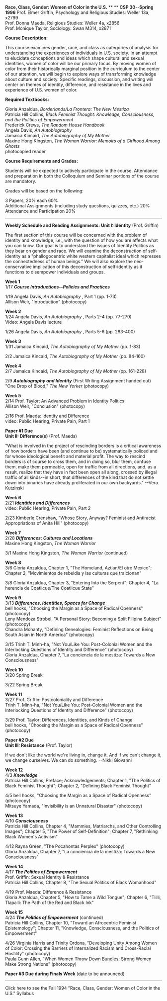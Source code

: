 **Race, Class, Gender: Women of Color in the U.S.** ** ** **CSP 30--Spring
1996**   Prof. Elmer Griffin, Psychology and Religious Studies: Weller 13a,
x2799  
Prof. Donna Maeda, Religious Studies:  Weller 4a, x2856  
Prof. Monique Taylor, Sociology: Swan M314, x2871

**Course Description:**

This course examines gender, race, and class as categories of analysis for
understanding the experiences of individuals in U.S. society. In an attempt to
elucidate conceptions and ideas which shape cultural and sexual identities,
women of color will be our primary focus. By moving women of color from their
historically marginal position in the curriculum to the center of our
attention, we will begin to explore ways of transforming knowledge about
culture and society. Specific readings, discussion, and writing will center on
themes of identity, difference, and resistance in the lives and experience of
U.S. women of color.

**Required Textbooks:**

Gloria Anzaldua, _Borderlands/La Frontera: The New Mestiza_  
Patricia Hill Collins, _Black Feminist Thought: Knowledge, Consciousness, and
the Politics of Empowerment_  
Frederick Crews, _The Random House Handbook_  
Angela Davis, _An Autobiography_  
Jamaica Kincaid, _The Autobiography of My Mother_  
Maxine Hong Kingston, _The Woman Warrior: Memoirs of a Girlhood Among Ghosts_  
photocopied reader

**Course Requirements and Grades:**

Students will be expected to actively participate in the course. Attendance
and preparation in both the Colloquium and Seminar portions of the course are
mandatory.

Grades will be based on the following:

3 Papers, 20% each 60%  
Additional Assignments (including study questions, quizzes, etc.) 20%  
Attendance and Participation 20%

* * *

**Weekly Schedule and Reading Assignments:** **Unit I: Identity** (Prof.
Griffin)

The first section of this course will be concerned with the problem of
identity and knowledge, i.e., with the question of how you are affects what
you can know. Our goal is to understand the issues of Identity Politics as
they bear on gender and race. We will examine the deconstruction of self-
identity as a "phallogocentric white western capitalist ideal which represses
the connectedness of human beings." We will also explore the neo-conservative
implication of this deconstruction of self-identity as it functions to
disempower individuals and groups.  


**Week 1**  
1/17 **_Course Introductions--Policies and Practices_**

1/19 Angela Davis, _An Autobiography_ , Part 1 (pp. 1-73)  
Allison Weir, "Introduction" (photocopy)

**Week 2**  
1/24 Angela Davis, _An Autobiography_ , Parts 2-4 (pp. 77-279)  
Video: Angela Davis lecture

1/26 Angela Davis, _An Autobiography_ , Parts 5-6 (pp. 283-400)

**Week 3**  
1/31 Jamaica Kincaid, _The Autobiography of My Mother_ (pp. 1-83)

2/2 Jamaica Kincaid, _The Autobiography of My Mother_ (pp. 84-160)

**Week 4**  
2/7 Jamaica Kincaid, _The Autobiography of My Mother_ (pp. 161-228)

2/9 **_Autobiography and Identity_** (First Writing Assignment handed out)  
"One Drop of Blood," _The New Yorker_ (photocopy)

**Week 5**  
2/14 Prof. Taylor: An Advanced Problem in Identity Politics  
Allison Weir, "Conclusion" (photocopy)

2/16 Prof. Maeda: Identity and Difference  
video: Public Hearing, Private Pain, Part 1

**Paper #1 Due**  
  **Unit II: Difference(s)** (Prof. Maeda)

"What is involved in the project of rescinding borders is a critical awareness
of how borders have been (and continue to be) systematically policed and for
whose ideological benefit and material profit. The way to rescind borders is
of course to cross them, and in doing so, blur them, confuse them, make them
permeable, open for traffic from all directions, and, as a result, realize
that they have in fact been open all along, crossed by illegal traffic of all
kinds--in short, that differences of the kind that do not settle down into
binaries have already proliferated in our own backyards." \--Vera Kutzinski

**Week 6**  
2/21 **_Identities and Differences_**  
video: Public Hearing, Private Pain, Part 2

2/23 Kimberle Crenshaw, "Whose Story, Anyway? Feminist and Antiracist
Appropriations of Anita Hill" (photocopy)

**Week 7**  
2/28 **_Differences: Cultures and Locations_**  
Maxine Hong Kingston, _The Woman Warrior_

3/1 Maxine Hong Kingston, _The Woman Warrior_ (continued)

**Week 8**  
3/6 Gloria Anzaldua, Chapter 1, "The Homeland, Aztlan/El otro Mexico"; Chapter
2, "Movimientos de rebeldia y las culturas que traicionan"

3/8 Gloria Anzaldua, Chapter 3, "Entering Into the Serpent"; Chapter 4, "La
herencia de Coatlicue/The Coatlicue State"

**Week 9**  
3/13 **_Differences, Identities, Spaces for Change_**  
bell hooks, "Choosing the Margin as a Space of Radical Openness" (photocopy)  
Leny Mendoza Strobel, "A Personal Story: Becoming a Split Filipina Subject"
(photocopy)  
Chandra Mohanty, "Defining Genealogies: Feminist Reflections on Being South
Asian in North America" (photocopy)

3/15 Trinh T. Minh-ha, "Not You/Like You: Post-Colonial Women and the
Interlocking Questions of Identity and Difference" (photocopy)  
Gloria Anzaldua, Chapter 7, "La conciencia de la mestiza: Towards a New
Consciousness"

**Week 10**  
3/20 Spring Break

3/22 Spring Break

**Week 11**  
3/27 Prof. Griffin: Postcoloniality and Difference  
Trinh T. Minh-ha, "Not You/Like You: Post-Colonial Women and the Interlocking
Questions of Identity and Difference" (photocopy)

3/29 Prof. Taylor: Differences, Identities, and Kinds of Change  
bell hooks, "Choosing the Margin as a Space of Radical Openness" (photocopy)

  **Paper #2 Due**  
  **Unit III: Resistance** (Prof. Taylor)

If we don't like the world we're living in, change it. And if we can't change
it, we change ourselves. We can do something. \--Nikki Giovanni

**Week 12**  
4/3 **_Knowledge_**  
Patricia Hill Collins, Preface; Acknowledgements; Chapter 1, "The Politics of
Black Feminist Thought"; Chapter 2, "Defining Black Feminist Thought"

4/5 bell hooks, "Choosing the Margin as a Space of Radical Openness"
(photocopy)  
Mitsuye Yamada, "Invisibility is an Unnatural Disaster" (photocopy)

**Week 13**  
4/10 **_Consciousness_**  
Patricia Hill Collins, Chapter 4, "Mammies, Matriarchs, and Other Controlling
Images"; Chapter 5, "The Power of Self-Definition"; Chapter 7, "Rethinking
Black Women's Activism"

4/12 Rayna Green, "The Pocahontas Perplex" (photocopy)  
Gloria Anzaldua, Chapter 7, "La conciencia de la mestiza: Towards a New
Consciousness"

**Week 14**  
4/17 **_The Politics of Empowerment_**  
Prof. Griffin: Sexual Identity & Resistance  
Patricia Hill Collins, Chapter 8, "The Sexual Politics of Black Womanhood"

4/19 Prof. Maeda: Difference & Resistance  
Gloria Anzaldua, Chapter 5, "How to Tame a Wild Tongue"; Chapter 6, "Tlilli,
Tlapalli: The Path of the Red and Black Ink"

**Week 15**  
4/24 **_The Politics of Empowerment_** (continued)  
Patricia Hill Collins, Chapter 10, "Toward an Afrocentric Feminist
Epistemology"; Chapter 11, "Knowledge, Consciousness, and the Politics of
Empowerment"

4/26 Virginia Harris and Trinity Ordona, "Developing Unity Among Women of
Color: Crossing the Barriers of Internalized Racism and Cross-Racial
Hostility" (photocopy)  
Paula Gunn Allen, "When Women Throw Down Bundles: Strong Women Make Strong
Nations" (photocopy)

**Paper #3 Due during Finals Week** (date to be announced)

* * *

Click here to see the Fall 1994 "Race, Class, Gender:  Women of Color in the
U.S." Syllabus  
    
    


